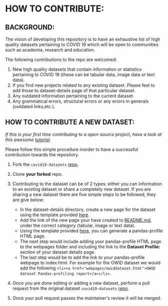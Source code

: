 # HOW TO CONTRIBUTE:

## BACKGROUND:


The vision of developing this repository is to have an exhaustive list of high quality datasets pertaining to COVID 19 which will be open to communities such as academia, research and education.

The following contributions to the repo are welcomed:

1) New high quality datasets that contain information or statistics pertaining to COVID 19 (these can be tabular data, image data or text data). 
2) If you find new projects related to any existing dataset. Please feel to add those to dataset-details page of that particular dataset.
3) Any outdated information pertaining to the current dataset.
4) Any grammatical errors, structural errors or any errors in generals (outdated links,etc.).


## HOW TO CONTRIBUTE A NEW DATASET:
_If this is your first time contributing to a open-source project, have a look at this awesome [tutorial](https://www.youtube.com/watch?v=dSl_qnWO104)._

Please follow this simple procedure inorder to have a successful contribution towards the repository.

1) Fork the `covid19-datasets` [repo](https://github.com/sfu-db/covid19-datasets).
2) Clone **your forked** repo.
3) Contributing to the dataset can be of 2 types: either you can information to an existing dataset or share a completely new dataset. If you are sharing a new dataset there are five simple steps to be followed, they are give below:
    * In the dataset-details directory, create a new page for the dataset using the template provided [here](https://github.com/sfu-db/covid19-datasets/blob/master/assets/dataset-details-template.md).
    * Add the link of the new page your have created to [README.md](https://github.com/sfu-db/covid19-datasets/blob/master/README.md), under the correct category (tabular, image or text data).
    * Using the template provided [here](https://github.com/sfu-db/covid19-datasets/blob/master/assets/pandas-profile-template.py), you can generate a pandas-profile HTML page. 
    * The next step would include adding your pandas-profile HTML page to the webpages folder and including the link to the **Dataset Profile:** section of your dataset details page.
    * The last step would be to add the link to your pandas-profile webpage to index.html. For example for the OWID dataset we would add the following `<li><a href="webpages/owiddataset.html">OWID dataset Pandas-profiling report</a></li>`.
    
5) Once you are done editing or adding a new dataset, perform a pull request from the original dataset `covid19-datasets` [repo](https://github.com/sfu-db/covid19-datasets).
6) Once your pull request passes the maintainer's review it will be merged. 
